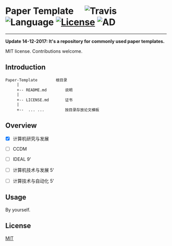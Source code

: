 

# Paper Template　 ![Travis](https://img.shields.io/travis/rust-lang/rust/master.svg) ![Language](https://img.shields.io/badge/format-doc/pdf/xls-orange.svg) [![License](https://img.shields.io/badge/license-MIT-blue.svg)](./LICENSE.md) ![AD](https://img.shields.io/badge/常用的-论文模板-ff69b4.svg)


-----------------


**Update 14-12-2017: It's a repository for commonly used paper templates.**

MIT license. Contributions welcome.

## Introduction

	Paper-Template        根目录
	     |
	     +-- README.md        说明
	     |
	     +-- LICENSE.md       证书
	     |
	     +--  ... ...         按目录存放论文模板



## Overview


- [x] 计算机研究与发展
- [ ] CCDM
- [ ] IDEAL 9'
- [ ] 计算机技术与发展 5‘
- [ ] 计算技术与自动化 5’


## Usage

By yourself.

## License

[MIT](https://github.com/parnec/Paper_Template/blob/master/LICENSE.md)

